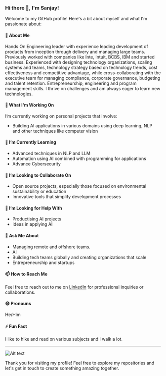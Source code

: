 ### Hi there 👋, I'm Sanjay!

Welcome to my GitHub profile! Here's a bit about myself and what I'm passionate about:

#### 🚀 About Me

Hands On Engineering leader with experience leading development of products from inception through delivery and managing large teams. Previously worked with companies like Inte, Intuit, BCBS, IBM and started business. Experienced with designing technology organizations, scaling systems and teams, technology strategy based on technology trends, cost effectiveness and competitive advantage, while cross-collaborating with the executive team for managing compliance, corporate governance, budgeting and talent retention. Entrepreneurship, engineering and program management skills.
I thrive on challenges and am always eager to learn new technologies. 

#### 🔭 What I'm Working On
I’m currently working on personal projects that involve:
- Building AI applications in various domains using deep learning, NLP and other techniques like computer vision


#### 🌱 I’m Currently Learning
- Advanced techniques in NLP and LLM
- Automation using AI combined with programming for applications 
- Advance Cybersecurity

#### 👯 I’m Looking to Collaborate On
- Open source projects, especially those focused on environmental sustainability or education
- Innovative tools that simplify development processes

#### 🤔 I’m Looking for Help With
- Productising AI projects
- Ideas in applying AI

#### 💬 Ask Me About
- Managing remote and offshore teams.
- AI 
- Building tech teams globally and creating organizations that scale
- Entrepreneurship and startups

#### 📫 How to Reach Me
Feel free to reach out to me on [LinkedIn](https://www.linkedin.com/in/sanjayvankudre) for professional inquiries or collaborations.

#### 😄 Pronouns
He/Him

#### ⚡ Fun Fact
I like to hike and read on various subjects and I walk a lot.

---
![Alt text]([url_to_image](https://www.researchgate.net/figure/Common-architectures-of-neural-networks-A-The-simplest-neural-network-comprises-three_fig2_339717934))


Thank you for visiting my profile! Feel free to explore my repositories and let's get in touch to create something amazing together.

